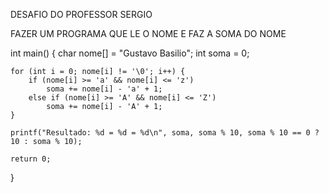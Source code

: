 DESAFIO DO PROFESSOR SERGIO 

FAZER UM PROGRAMA QUE LE O NOME E FAZ A SOMA DO NOME


int main() {
    char nome[] = "Gustavo Basilio";
    int soma = 0;

    for (int i = 0; nome[i] != '\0'; i++) {
        if (nome[i] >= 'a' && nome[i] <= 'z')
            soma += nome[i] - 'a' + 1;
        else if (nome[i] >= 'A' && nome[i] <= 'Z')
            soma += nome[i] - 'A' + 1;
    }

    printf("Resultado: %d = %d = %d\n", soma, soma % 10, soma % 10 == 0 ? 10 : soma % 10);

    return 0;
}
